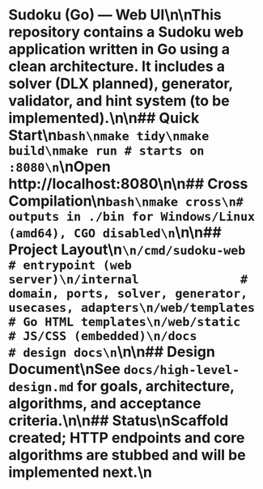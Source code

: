 # Sudoku (Go) — Web UI\n\nThis repository contains a Sudoku web application written in Go using a clean architecture. It includes a solver (DLX planned), generator, validator, and hint system (to be implemented).\n\n## Quick Start\n```bash\nmake tidy\nmake build\nmake run # starts on :8080\n```\nOpen http://localhost:8080\n\n## Cross Compilation\n```bash\nmake cross\n# outputs in ./bin for Windows/Linux (amd64), CGO disabled\n```\n\n## Project Layout\n```\n/cmd/sudoku-web        # entrypoint (web server)\n/internal              # domain, ports, solver, generator, usecases, adapters\n/web/templates         # Go HTML templates\n/web/static            # JS/CSS (embedded)\n/docs                  # design docs\n```\n\n## Design Document\nSee `docs/high-level-design.md` for goals, architecture, algorithms, and acceptance criteria.\n\n## Status\nScaffold created; HTTP endpoints and core algorithms are stubbed and will be implemented next.\n
